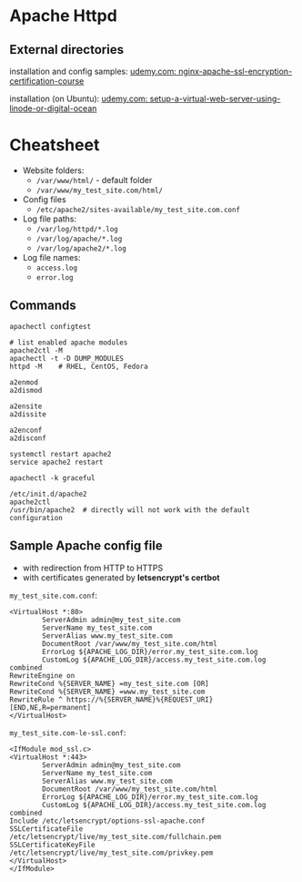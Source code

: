 
# Apache Httpd

## External directories

installation and config samples: [udemy.com: nginx-apache-ssl-encryption-certification-course](../_webserver/_udemy.com_nginx-apache-ssl-encryption-certification-course)  

installation (on Ubuntu): [udemy.com: setup-a-virtual-web-server-using-linode-or-digital-ocean](../_webserver/_udemy.com_setup-a-virtual-web-server-using-linode-or-digital-ocean)  


# Cheatsheet

- Website folders:
  - `/var/www/html/` - default folder
  - `/var/www/my_test_site.com/html/`
- Config files
  - `/etc/apache2/sites-available/my_test_site.com.conf`
- Log file paths:
  - `/var/log/httpd/*.log`
  - `/var/log/apache/*.log`
  - `/var/log/apache2/*.log`
- Log file names:
  - `access.log`
  - `error.log`

## Commands

```
apachectl configtest

# list enabled apache modules
apache2ctl -M
apachectl -t -D DUMP_MODULES
httpd -M    # RHEL, CentOS, Fedora
```

```
a2enmod
a2dismod

a2ensite
a2dissite

a2enconf
a2disconf
```

```
systemctl restart apache2
service apache2 restart
```

```
apachectl -k graceful
```

```
/etc/init.d/apache2
apache2ctl
/usr/bin/apache2  # directly will not work with the default configuration
```

## Sample Apache config file

- with redirection from HTTP to HTTPS
- with certificates generated by **letsencrypt's certbot**

`my_test_site.com.conf`:
```
<VirtualHost *:80>
        ServerAdmin admin@my_test_site.com
        ServerName my_test_site.com
        ServerAlias www.my_test_site.com
        DocumentRoot /var/www/my_test_site.com/html
        ErrorLog ${APACHE_LOG_DIR}/error.my_test_site.com.log
        CustomLog ${APACHE_LOG_DIR}/access.my_test_site.com.log combined
RewriteEngine on
RewriteCond %{SERVER_NAME} =my_test_site.com [OR]
RewriteCond %{SERVER_NAME} =www.my_test_site.com
RewriteRule ^ https://%{SERVER_NAME}%{REQUEST_URI} [END,NE,R=permanent]
</VirtualHost>
```

`my_test_site.com-le-ssl.conf`:
```
<IfModule mod_ssl.c>
<VirtualHost *:443>
        ServerAdmin admin@my_test_site.com
        ServerName my_test_site.com
        ServerAlias www.my_test_site.com
        DocumentRoot /var/www/my_test_site.com/html
        ErrorLog ${APACHE_LOG_DIR}/error.my_test_site.com.log
        CustomLog ${APACHE_LOG_DIR}/access.my_test_site.com.log combined
Include /etc/letsencrypt/options-ssl-apache.conf
SSLCertificateFile /etc/letsencrypt/live/my_test_site.com/fullchain.pem
SSLCertificateKeyFile /etc/letsencrypt/live/my_test_site.com/privkey.pem
</VirtualHost>
</IfModule>
```
